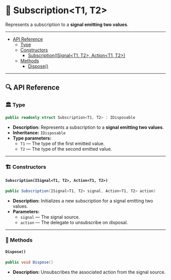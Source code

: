 # 🧩 Subscription&lt;T1, T2&gt;

Represents a subscription to a <b>signal emitting two values</b>.

---

- [API Reference](#-api-reference)
    - [Type](#-type)
    - [Constructors](#-constructors)
        - [Subscription(ISignal\<T1, T2>, Action\<T1, T2>)](#subscriptionisignalt1-t2-actiont1-t2)
    - [Methods](#-methods)
        - [Dispose()](#dispose)

---

## 🔍 API Reference

### 🏛️ Type <div id="-type"></div>

```csharp
public readonly struct Subscription<T1, T2> : IDisposable
```

- **Description:** Represents a subscription to a <b>signal emitting two values</b>.
- **Inheritance:** `IDisposable`
- **Type parameters:**
    - `T1` — The type of the first emitted value.
    - `T2` — The type of the second emitted value.

---

### 🏗️ Constructors <div id="-constructors"></div>

#### `Subscription(ISignal<T1, T2>, Action<T1, T2>)`

```csharp
public Subscription(ISignal<T1, T2> signal, Action<T1, T2> action)
```

- **Description:** Initializes a new subscription for a signal emitting two values.
- **Parameters:**
    - `signal` — The signal source.
    - `action` — The delegate to unsubscribe on disposal.

---

### 🏹 Methods

#### `Dispose()`

```csharp
public void Dispose()
```

- **Description:** Unsubscribes the associated action from the signal source.